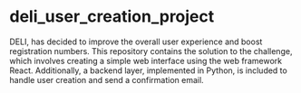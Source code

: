 # deli_user_creation_project
DELI,  has decided to improve the overall user experience and boost registration numbers. This repository contains the solution to the challenge, which involves creating a simple web interface using the web framework React. Additionally, a backend layer, implemented in Python, is included to handle user creation and send a confirmation email.
